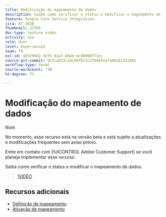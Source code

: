 ```yaml
---
title: Modificação do mapeamento de dados
description: Saiba como verificar o status e modificar o mapeamento de dados.
feature: People Core Service Integration
jira: KT-2830
thumbnail: 27266
doc-type: feature video
activity: use
role: User
level: Experienced
team: TM
exl-id: a03299d2-3ef5-42a7-b0ab-ec90908f71ec
source-git-commit: 9c3ca533c14c89fb11c37046feafa08181241405
workflow-type: tm+mt
source-wordcount: '78'
ht-degree: 7%

---
```


# Modificação do mapeamento de dados

>[!NOTE]
>
>No momento, esse recurso está na versão beta e está sujeito a atualizações e modificações frequentes sem aviso prévio.
>
>Entre em contato com [!UICONTROL Adobe Customer Support] se você planeja implementar esse recurso.

Saiba como verificar o status e modificar o mapeamento de dados.

>[!VIDEO](https://video.tv.adobe.com/v/27266?quality=12&learn=on)

## Recursos adicionais

* [Definição de mapeamento](https://experienceleague.adobe.com/docs/campaign-standard/using/integrating-with-adobe-cloud/adobe-experience-platform/data-connector/aep-mapping-definition.html)
* [Ativação de mapeamento](https://experienceleague.adobe.com/docs/campaign-standard/using/integrating-with-adobe-cloud/adobe-experience-platform/data-connector/aep-mapping-activation.html)
